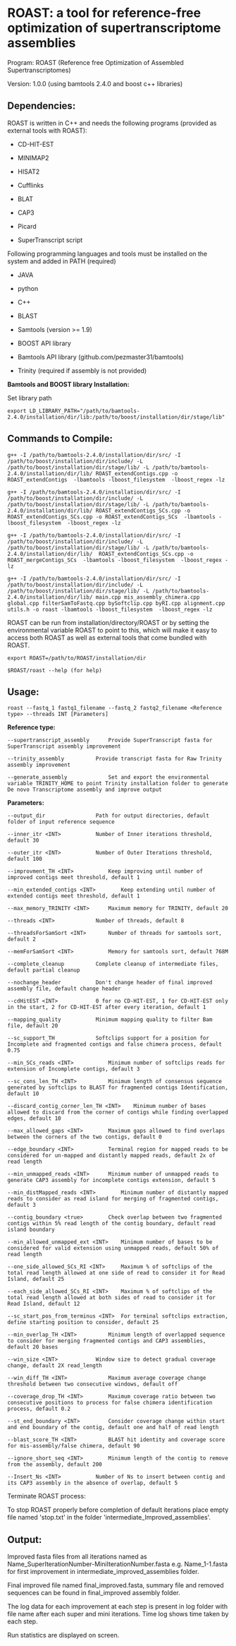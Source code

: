 # ROAST: a tool for reference-free optimization of supertranscriptome assemblies

Program: ROAST (Reference free Optimization of Assembled Supertranscriptomes)

Version: 1.0.0 (using bamtools 2.4.0 and boost c++ libraries)

## Dependencies:

ROAST is written in C++ and needs the following programs (provided as external tools with ROAST):

* CD-HIT-EST

* MINIMAP2

* HISAT2

* Cufflinks

* BLAT

* CAP3

* Picard

* SuperTranscript script 

Following programming languages and tools must be installed on the system and added in PATH (required)

* JAVA

* python

* C++

* BLAST

* Samtools (version >= 1.9)

* BOOST API library

* Bamtools API library (github.com/pezmaster31/bamtools)

* Trinity (required if assembly is not provided)

**Bamtools and BOOST library Installation:**

Set library path

	export LD_LIBRARY_PATH="/path/to/bamtools-2.4.0/installation/dir/lib:/path/to/boost/installation/dir/stage/lib"

## Commands to Compile:

	g++ -I /path/to/bamtools-2.4.0/installation/dir/src/ -I /path/to/boost/installation/dir/include/ -L /path/to/boost/installation/dir/stage/lib/ -L /path/to/bamtools-2.4.0/installation/dir/lib/ ROAST_extendContigs.cpp -o ROAST_extendContigs  -lbamtools -lboost_filesystem  -lboost_regex -lz

	g++ -I /path/to/bamtools-2.4.0/installation/dir/src/ -I /path/to/boost/installation/dir/include/ -L /path/to/boost/installation/dir/stage/lib/ -L /path/to/bamtools-2.4.0/installation/dir/lib/ ROAST_extendContigs_SCs.cpp -o ROAST_extendContigs_SCs.cpp -o ROAST_extendContigs_SCs  -lbamtools -lboost_filesystem  -lboost_regex -lz

	g++ -I /path/to/bamtools-2.4.0/installation/dir/src/ -I /path/to/boost/installation/dir/include/ -L /path/to/boost/installation/dir/stage/lib/ -L /path/to/bamtools-2.4.0/installation/dir/lib/  ROAST_extendContigs_SCs.cpp -o ROAST_mergeContigs_SCs  -lbamtools -lboost_filesystem  -lboost_regex -lz

	g++ -I /path/to/bamtools-2.4.0/installation/dir/src/ -I /path/to/boost/installation/dir/include/ -L /path/to/boost/installation/dir/stage/lib/ -L /path/to/bamtools-2.4.0/installation/dir/lib/ main.cpp mis_assembly_chimera.cpp global.cpp filterSamToFastq.cpp bySoftclip.cpp byRI.cpp alignment.cpp utils.h -o roast -lbamtools -lboost_filesystem  -lboost_regex -lz


ROAST can be run from installation/directory/ROAST or by setting the environmental variable ROAST to point to this, which will make it easy to access both ROAST as well as external tools that come bundled with ROAST.

 	export ROAST=/path/to/ROAST/installation/dir

 	$ROAST/roast --help (for help)


## Usage:

	roast --fastq_1 fastq1_filename --fastq_2 fastq2_filename <Reference type> --threads INT [Parameters]

**Reference type:**

	--supertranscript_assembly 		Provide SuperTranscript fasta for SuperTranscript assembly improvement

	--trinity_assembly 			Provide transcript fasta for Raw Trinity assembly improvement

	--generate_assembly 			Set and export the environmental variable TRINITY_HOME to point Trinity installation folder to generate De novo Transcriptome assembly and improve output

**Parameters:**
   
	--output_dir 			 	Path for output directories, default folder of input reference sequence
   
	--inner_itr <INT> 			Number of Inner iterations threshold, default 30
   
	--outer_itr <INT> 			Number of Outer Iterations threshold, default 100

	--improvment_TH <INT> 		 	Keep improving until number of improved contigs meet threshold, default 1

	--min_extended_contigs <INT> 	 	Keep extending until number of extended contigs meet threshold, default 1

	--max_memory_TRINITY <INT> 		Maximum memory for TRINITY, default 20
	
	--threads <INT> 			Number of threads, default 8
   
	--threadsForSamSort <INT> 		Number of threads for samtools sort, default 2
	
	--memForSamSort <INT>			Memory for samtools sort, default 768M
   
	--complete_cleanup 			Complete cleanup of intermediate files, default partial cleanup
	
	--nochange_header 			Don't change header of final improved assembly file, default change header
	
	--cdHitEST <INT> 			0 for no CD-HIT-EST, 1 for CD-HIT-EST only in the start, 2 for CD-HIT-EST after every iteration, default 1
	
	--mapping_quality 			Minimum mapping quality to filter Bam file, default 20
	
	--sc_support_TH 			Softclips support for a position for Incomplete and fragmented contigs and false chimera process, default 0.75
	
	--min_SCs_reads <INT> 		  	Minimum number of softclips reads for extension of Incomplete contigs, default 3
	
	--sc_cons_len_TH <INT> 		 	Minimum length of consensus sequence generated by softclips to BLAST for fragmented contigs Identification, default 10
	
	--discard_contig_corner_len_TH <INT>  	Minimum number of bases allowed to discard from the corner of contigs while finding overlapped edges, default 10
	
	--max_allowed_gaps <INT> 		Maximum gaps allowed to find overlaps between the corners of the two contigs, default 0
	
	--edge_boundary <INT>			Terminal region for mapped reads to be considered for un-mapped and distantly mapped reads, default 2x of read length
	
	--min_unmapped_reads <INT> 		Minimum number of unmapped reads to generate CAP3 assembly for incomplete contigs extension, default 5
	
	--min_distMapped_reads <INT> 	 	Minimum number of distantly mapped reads to consider as read island for merging of fragmented contigs, default 3
	
	--contig_boundary <true> 		Check overlap between two fragmented contigs within 5% read length of the contig boundary, default read island boundary
	
	--min_allowed_unmapped_ext <INT> 	Minimum number of bases to be considered for valid extension using unmapped reads, default 50% of read length
	
	--one_side_allowed_SCs_RI <INT> 	Maximum % of softclips of the total read length allowed at one side of read to consider it for Read Island, default 25
	
	--each_side_allowed_SCs_RI <INT> 	Maximum % of softclips of the total read length allowed at both sides of read to consider it for Read Island, default 12
	
	--sc_start_pos_from_terminus <INT> 	For terminal softclips extraction, define starting position to consider, default 25
	
	--min_overlap_TH <INT> 		 	Minimum length of overlapped sequence to consider for merging fragmented contigs and CAP3 assemblies, default 20 bases
	
	--win_size <INT> 			Window size to detect gradual coverage change, default 2X read_length
	
	--win_diff_TH <INT> 			Maximum average coverage change threshold between two consecutive windows, default off
	
	--coverage_drop_TH <INT> 		Maximum coverage ratio between two consecutive positions to process for false chimera identification process, default 0.2
	
	--st_end_boundary <INT> 		Consider coverage change within start and end boundary of the contig, default one and half of read length 
	
	--blast_score_TH <INT> 		 	BLAST hit identity and coverage score for mis-assembly/false chimera, default 90
	
	--ignore_short_seq <INT> 		Minimum length of the contig to remove from the assembly, default 200
	
	--Insert_Ns <INT> 			Number of Ns to insert between contig and its CAP3 assembly in the absence of overlap, default 5
	
Terminate ROAST process:

To stop ROAST properly before completion of default iterations place empty file named 'stop.txt' in the folder 'intermediate_Improved_assemblies'.

   
## Output:

Improved fasta files from all iterations named as Name_SuperIterationNumber-MiniIterationNumber.fasta e.g. Name_1-1.fasta for first improvement in intermediate_improved_assemblies folder.

Final improved file named final_improved.fasta, summary file and removed sequences can be found in final_improved assembly folder.

The log data for each improvement at each step is present in log folder with file name after each super and mini iterations. Time log shows time taken by each step.

Run statistics are displayed on screen.
